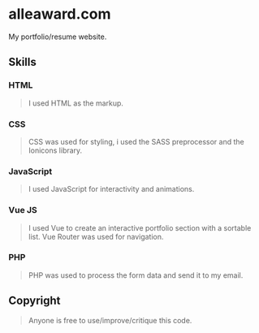 # alleaward.com
My portfolio/resume website.

## Skills

### HTML
>I used HTML as the markup.

### CSS
>CSS was used for styling, i used the SASS preprocessor and the Ionicons library.

### JavaScript
>I used JavaScript for interactivity and animations.

### Vue JS
>I used Vue to create an interactive portfolio section with a sortable list. Vue Router was used for navigation.

### PHP
>PHP was used to process the form data and send it to my email.

## Copyright
>Anyone is free to use/improve/critique this code.